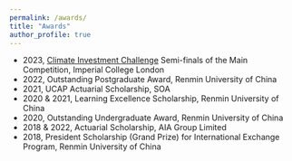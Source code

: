 ```yaml
---
permalink: /awards/
title: "Awards"
author_profile: true
---
```


* 2023, [Climate Investment Challenge](https://www.climateinvestmentchallenge.org/) Semi-finals of the Main Competition, Imperial College London
* 2022, Outstanding Postgraduate Award, Renmin University of China
* 2021, UCAP Actuarial Scholarship, SOA
* 2020 & 2021, Learning Excellence Scholarship, Renmin University of China
* 2020, Outstanding Undergraduate Award, Renmin University of China
* 2018 & 2022, Actuarial Scholarship, AIA Group Limited
* 2018, President Scholarship (Grand Prize) for International Exchange Program, Renmin University of China
